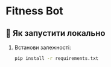 # Fitness Bot

## 🚀 Як запустити локально
1. Встанови залежності:
   ```bash
   pip install -r requirements.txt
